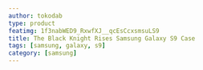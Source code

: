 ```yaml
---
author: tokodab
type: product
featimg: 1f3nabWED9_RxwfXJ__qcEsCcxsmsuLS9
title: The Black Knight Rises Samsung Galaxy S9 Case
tags: [samsung, galaxy, s9]
category: [samsung]
---
```

